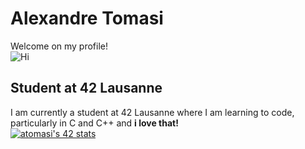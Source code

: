 # Alexandre Tomasi
Welcome on my profile! \
![Hi](https://media1.tenor.com/m/pvFJwncehzIAAAAC/hello-there-private-from-penguins-of-madagascar.gif)
## Student at 42 Lausanne
I am currently a student at 42 Lausanne where I am learning to code, particularly in C and C++ and **i love that!** \
[![atomasi's 42 stats](https://badge.mediaplus.ma/greenbinary/atomasi?1337Badge=off&UM6P=off)](https://github.com/oakoudad/badge42)



